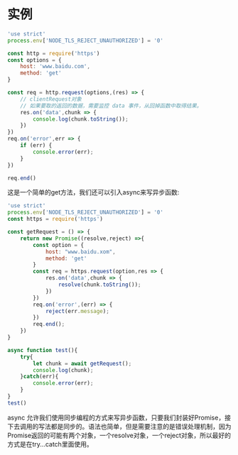# 实例
```js
'use strict'
process.env['NODE_TLS_REJECT_UNAUTHORIZED'] = '0'

const http = require('https')
const options = {
    host: 'www.baidu.com',
    method: 'get'
}

const req = http.request(options,(res) => {
    // clientRequest对象
    // 如果要取的返回的数据，需要监控 data 事件，从回掉函数中取得结果。
    res.on('data',chunk => {
        console.log(chunk.toString());
    })
})
req.on('error',err => {
    if (err) {
        console.error(err);
    }
})

req.end()
```

这是一个简单的get方法，我们还可以引入async来写异步函数:
```js
'use strict'
process.env['NODE_TLS_REJECT_UNAUTHORIZED'] = '0'
const https = require('https')

const getRequest = () => {
    return new Promise((resolve,reject) =>{
        const option = {
            host: "www.baidu.xom",
            method: 'get'
        }
        const req = https.request(option,res => {
            res.on('data',chunk => {
                resolve(chunk.toString());
            })
        })
        req.on('error',(err) => {
            reject(err.message);
        })
        req.end();
    })
}

async function test(){
    try{
        let chunk = await getRequest();
        console.log(chunk);
    }catch(err){
        console.error(err);
    }
}
test()
```
async 允许我们使用同步编程的方式来写异步函数，只要我们封装好Promise，接下去调用的写法都是同步的。语法也简单，但是需要注意的是错误处理机制，因为Promise返回的可能有两个对象，一个resolve对象，一个reject对象，所以最好的方式是在try...catch里面使用。